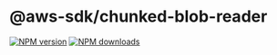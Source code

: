 # @aws-sdk/chunked-blob-reader

[![NPM version](https://img.shields.io/npm/v/@aws-sdk/chunked-blob-reader.svg)](https://www.npmjs.com/package/@aws-sdk/chunked-blob-reader)
[![NPM downloads](https://img.shields.io/npm/dm/@aws-sdk/chunked-blob-reader.svg)](https://www.npmjs.com/package/@aws-sdk/chunked-blob-reader)
